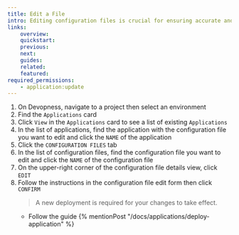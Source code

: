 ```yaml
---
title: Edit a File
intro: Editing configuration files is crucial for ensuring accurate and up-to-date information is included in the resource deployment process, as needed.
links:
    overview:
    quickstart:
    previous:
    next:
    guides:
    related:
    featured:
required_permissions:
    - application:update
---
```


1. On Devopness, navigate to a project then select an environment
1. Find the `Applications` card
1. Click `View` in the `Applications` card to see a list of existing `Applications`
1. In the list of applications, find the application with the configuration file you want to edit and click the `NAME` of the application
1. Click the `CONFIGURATION FILES` tab
1. In the list of configuration files, find the configuration file you want to edit and click the `NAME` of the configuration file
1. On the upper-right corner of the configuration file details view, click `EDIT`
1. Follow the instructions in the configuration file edit form then click `CONFIRM`
    > A new deployment is required for your changes to take effect.
      - Follow the guide {% mentionPost "/docs/applications/deploy-application" %}
